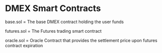 # DMEX Smart Contracts

base.sol = The base DMEX contract holding the user funds

futures.sol = The Futures trading smart contract

oracle.sol = Oracle Contract that provides the settlement price upon futures contract expiration
